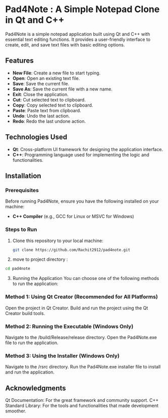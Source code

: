 # Pad4Note : A Simple Notepad Clone in Qt and C++

Pad4Note is a simple notepad application built using Qt and C++ with essential text editing functions. It provides a user-friendly interface to create, edit, and save text files with basic editing options.

## Features
- **New File**: Create a new file to start typing.
- **Open**: Open an existing text file.
- **Save**: Save the current file.
- **Save As**: Save the current file with a new name.
- **Exit**: Close the application.
- **Cut**: Cut selected text to clipboard.
- **Copy**: Copy selected text to clipboard.
- **Paste**: Paste text from clipboard.
- **Undo**: Undo the last action.
- **Redo**: Redo the last undone action.

## Technologies Used
- **Qt**: Cross-platform UI framework for designing the application interface.
- **C++**: Programming language used for implementing the logic and functionalities.

## Installation

### Prerequisites
Before running Pad4Note, ensure you have the following installed on your machine:
- **C++ Compiler** (e.g., GCC for Linux or MSVC for Windows)

### Steps to Run

1. Clone this repository to your local machine:
   ```bash
   git clone https://github.com/Rachit2912/pad4note.git
   ```

2. move to project directory :
```bash
cd pad4note
```

3. Running the Application
You can choose one of the following methods to run the application:

### Method 1: Using Qt Creator (Recommended for All Platforms)
Open the project in Qt Creator.
Build and run the project using the Qt Creator build tools.
### Method 2: Running the Executable (Windows Only)
Navigate to the /build/Release/release directory.
Open the Pad4Note.exe file to run the application.
### Method 3: Using the Installer (Windows Only)
Navigate to the /rsrc directory.
Run the Pad4Note.exe installer file to install and run the application.

## Acknowledgments
Qt Documentation: For the great framework and community support.
C++ Standard Library: For the tools and functionalities that made development smoother.
